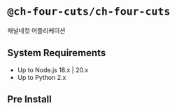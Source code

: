 # `@ch-four-cuts/ch-four-cuts`

채널네컷 어플리케이션

## System Requirements

- Up to Node.js 18.x | 20.x
- Up to Python 2.x

## Pre Install
